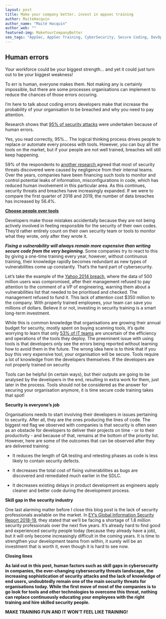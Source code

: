 ```yaml
---
layout: post
title: Make your company better, invest in appsec training
author: MaiteHacquin
author_name: "Maité Hacquin"
author_web: ""
featured-img: MakeYourCompanyBetter
seo_tags: "AppSec, AppSec Training, CyberSecurity, Secure Coding, DevOps, DevSecOps, Secure Code"
---
```


## Human errors

Your workforce could be your biggest strength... and yet it could just turn out to be your biggest weakness! 

To err is human, everyone makes them. Not making any is certainly impossible, but there are some processes organisations can implement to reduce the chances of those errors occuring.

I’m here to talk about coding errors developers make that increase the probability of your organisation to be breached and why you need to pay attention.


Research shows that [95% of security attacks](https://securityintelligence.com/the-role-of-human-error-in-successful-security-attacks/) were undertaken because of human errors. 

Yes, you read correctly, 95%... The logical thinking process drives people to replace or automate every process with tools. However, you can buy all the tools on the market, but if your people are not well trained, breaches will still keep happening.

59% of the respondents to [another research ](https://securityintelligence.com/the-role-of-human-error-in-successful-security-attacks/)agreed that most of security threats discovered were caused by negligence from their internal teams. Over the years, companies have been financing such tools to monitor and control potential leaks of information, misconfigurations in code, which has reduced human involvement in this particular area. As this continues, security threats and breaches have increasingly expanded. If we were to compare the first quarter of 2018 and 2019, the number of data breaches has increased by 56.4%.

**[Choose people over tools](http://dev2ops.org/2010/02/people-over-process-over-tools/)**

Developers make those mistakes accidentally because they are not being actively involved in feeling responsible for the security of their own codes. They’d rather entirely count on their own security team or tools to monitor what they wrote, only after they wrote it. 

**_Fixing a vulnerability will always remain more expensive than writing  secure code from the very beginning_**. Some companies try to react to this by giving a one-time training every year, however, without continuous training, their knowledge rapidly becomes redundant as new types of vulnerabilities come up constantly. That’s the hard part of cybersecurity. 

Let’s take the example of the [Yahoo 2014 breach](https://www.telegraph.co.uk/technology/2017/03/02/yahoo-punishes-ceo-marissa-mayer-hacks-cost-firm-350-million/), where the data of 500 million users was compromised, after their management refused to pay attention to the comment of a VP of engineering, warning them about a vulnerabilities list that needed to be prioritised and checked. The management refused to fund it. This lack of attention cost $350 million to the company. With properly trained employees, your team can save you millions of dollars. Believe it or not, investing in security training is a smart long-term investment.

While this is common knowledge that organisations are growing their annual budget for security, mostly spent on buying scanning tools, it’s quite worrying to learn that only [53% of IT teams](https://www.techrepublic.com/article/12-reasons-why-data-breaches-still-happen/) are uncertain of the efficiency and operations of the tools they deploy. The preeminent issue with using tools is that developers only see the errors being reported without learning how to avoid them in the future. The wrong idea here is to think that if you buy this very expensive tool, your organisation will be secure. Tools require a lot of knowledge from the developers themselves. If the developers are not properly trained on security 

Tools can be helpful (in certain ways), but their outputs are going to be analysed by the developers in the end, resulting in extra work for them, just later in the process. Tools should not be considered as the answer for securing your organisation anymore, it is time secure code training takes that spot! 

**Security is everyone’s job**

Organisations needs to start involving their developers in issues pertaining to security. After all, they are the ones producing the lines of code. The biggest red flag we observed with companies is that security is often seen as an obstacle for developers to deliver their projects on time - or to their productivity - and because of that, remains at the bottom of the priority list. However, here are some of the outcomes that can be observed after they are delivered training:

* It reduces the length of QA testing and retesting phases as code is less likely to contain security defects.

* It decreases the total cost of fixing vulnerabilities as bugs are discovered and remediated much earlier in the SDLC. 

* It decreases existing delays in product development as engineers apply cleaner and better code during the development process. 

**Skill gap in the security industry**

One last alarming matter before I close this blog post is the lack of security professionals available on the market. In [EY’s Global Information Security Report 2018-19](https://www.ey.com/Publication/vwLUAssets/ey-global-information-security-survey-2018-19/$FILE/ey-global-information-security-survey-2018-19.pdf), they stated that we’ll be facing a shortage of 1.8 million security professionals over the next five years. It’s already hard to find good and experienced security people today (because they already have a job), but it will only become increasingly difficult in the coming years. It is time to strengthen your development teams from within, it surely will be an investment that is worth it, even though it is hard to see now.

**Closing lines**

**As laid out in this post, human factors such as skill gaps in cybersecurity in companies, the ever-changing cybersecurity threats landscape, the increasing sophistication of security attacks and the lack of knowledge of end users, undoubtedly remain one of the main security threats for organisations today. While the first move of most of the companies is to go look for tools and other technologies to overcome this threat, nothing can replace continuously educating your employees with the right training and hire skilled security people.**


**MAKE TRAINING FUN AND IT WON’T FEEL LIKE TRAINING!**
